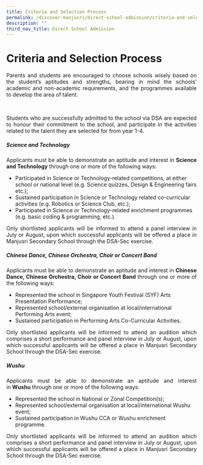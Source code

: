 ```yaml
---
title: Criteria and Selection Process
permalink: /discover-manjusri/direct-school-admission/criteria-and-selection-process/
description: ""
third_nav_title: Direct School Admission
---
```

# Criteria and Selection Process

<p style="text-align: justify;">Parents and students are encouraged to choose schools wisely based on the student’s aptitudes and strengths, bearing in mind the schools’ academic and non-academic requirements, and the programmes available to develop the area of talent. </p> 

<p style="text-align: justify;">Students who are successfully admitted to the school via DSA are expected to honour their commitment to the school, and participate in the activities related to the talent they are selected for from year 1-4.  </p>

##### **Science and Technology**

<p style="text-align: justify;">Applicants must be able to demonstrate an aptitude and interest in <b>Science and Technology</b> through one or more of the following ways:</p>

*   Participated in Science or Technology-related competitions, at either school or national level (e.g. Science quizzes, Design & Engineering fairs etc.);
*   Sustained participation in Science or Technology related co-curricular activities (e.g. Robotics or Science Club, etc.);
*   Participated in Science or Technology-related enrichment programmes (e.g. basic coding & programming, etc.).  

<p style="text-align: justify;">Only shortlisted applicants will be informed to attend a panel interview in July or August, upon which successful applicants will be offered a place in Manjusri Secondary School through the DSA-Sec exercise.  </p>

##### **Chinese Dance, Chinese Orchestra, Choir or Concert Band**  

<p style="text-align: justify;">Applicants must be able to demonstrate an aptitude and interest in <b>Chinese Dance, Chinese Orchestra, Choir or Concert Band</b> through one or more of the following ways:  </p>
  

*   Represented the school in Singapore Youth Festival (SYF) Arts Presentation Performance;
*   Represented school/external organisation at local/international Performing Arts event;
*   Sustained participation in Performing Arts Co-Curricular Activities.

<p style="text-align: justify;">Only shortlisted applicants will be informed to attend an audition which comprises a short performance and panel interview in July or August, upon which successful applicants will be offered a place in Manjusri Secondary School through the DSA-Sec exercise.  </p>
  
##### **Wushu**  

<p style="text-align: justify;">Applicants must be able to demonstrate an aptitude and interest in <b>Wushu</b> through one or more of the following ways:</p>

*   Represented the school in National or Zonal Competition(s);
*   Represented school/external organisation at local/international Wushu event;
*   Sustained participation in Wushu CCA or Wushu enrichment programme.

<p style="text-align: justify;">Only shortlisted applicants will be informed to attend an audition which comprises a short performance and panel interview in July or August, upon which successful applicants will be offered a place in Manjusri Secondary School through the DSA-Sec exercise.</p>